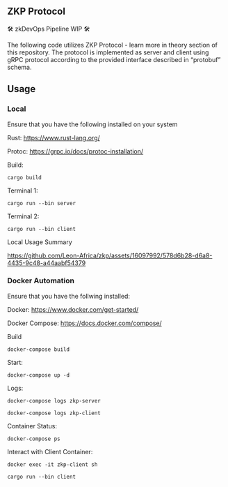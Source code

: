## ZKP Protocol
🛠️ zkDevOps Pipeline WIP 🛠️

The following code utilizes ZKP Protocol - learn more in theory section of this repository.
The protocol is implemented as server and client using gRPC protocol according to the provided interface
described in “protobuf” schema. 

## Usage

### Local

Ensure that you have the following installed on your system

Rust:    https://www.rust-lang.org/

Protoc:  https://grpc.io/docs/protoc-installation/

Build:
```
cargo build
```

Terminal 1:
```
cargo run --bin server
```

Terminal 2:
```
cargo run --bin client
```

Local Usage Summary

https://github.com/Leon-Africa/zkp/assets/16097992/578d6b28-d6a8-4435-9c48-a44aabf54379




### Docker Automation

Ensure that you have the follwing installed:

Docker:  https://www.docker.com/get-started/

Docker Compose: https://docs.docker.com/compose/

Build
```
docker-compose build
```

Start:
```
docker-compose up -d
```

Logs:
```
docker-compose logs zkp-server
```
```
docker-compose logs zkp-client
```

Container Status:
```
docker-compose ps
```

Interact with Client Container:
```
docker exec -it zkp-client sh

cargo run --bin client

